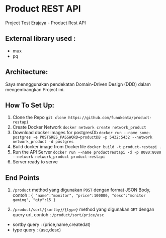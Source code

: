 # Product REST API
Project Test Erajaya - Product Rest API

## External library used :
- mux
- pq

## Architecture:
Saya mennggunakan pendekatan Domain-Driven Design (DDD) dalam mengembangkan Project ini.

## How To Set Up:
 1. Clone the Repo `git clone https://github.com/funukonta/product-restapi`
 2. Create Docker Network `docker network create network_product`
 3. Download docker images for postgresDb `docker run --name some-postgres -e POSTGRES_PASSWORD=productDB -p 5432:5432 --network network_product -d postgres` 
 4. Build docker image from Dockerfile `docker build -t product-restapi .`
 5. Run the API Server `docker run --name productrestapi -d -p 8080:8080 --network network_product product-restapi`
 6. Server ready to serve

## End Points
1. `/product`
method yang digunakan `POST` dengan format JSON Body, contoh :
`
{
    "name":"monitor",
    "price":100000,
    "desc":"monitor gaming",
    "qty":15
}
`

2. `/product/sort/{sortby}/{type}`
method yang digunakan `GET` dengan query url, contoh : `/product/sort/price/asc`
- sortby query : (price,name,createdat)
- type query : (asc,desc)